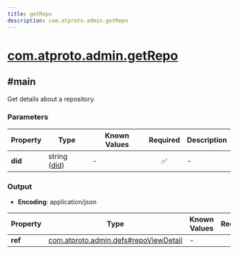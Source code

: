 ```yaml
---
title: getRepo
description: com.atproto.admin.getRepo
---
```


# [com.atproto.admin.getRepo](https://github.com/myConsciousness/atproto.dart/blob/main/lexicons/com/atproto/admin/getRepo.json)

## #main

Get details about a repository.

### Parameters

| Property | Type | Known Values | Required | Description |
| --- | --- | --- | :---: | --- |
| **did** | string ([did](https://atproto.com/specs/did)) | - | ✅ | - |

### Output

- **Encoding**: application/json

| Property | Type | Known Values | Required | Description |
| --- | --- | --- | :---: | --- |
| **ref** | [com.atproto.admin.defs#repoViewDetail](../../../../lexicons/com/atproto/admin/defs.md#repoviewdetail) | - | ✅ | - |
